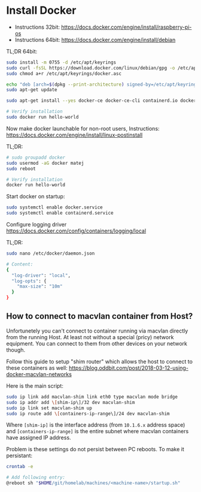 # Install Docker

- Instructions 32bit: <https://docs.docker.com/engine/install/raspberry-pi-os>
- Instructions 64bit: <https://docs.docker.com/engine/install/debian>

TL;DR 64bit:

```sh
sudo install -m 0755 -d /etc/apt/keyrings
sudo curl -fsSL https://download.docker.com/linux/debian/gpg -o /etc/apt/keyrings/docker.asc
sudo chmod a+r /etc/apt/keyrings/docker.asc

echo "deb [arch=$(dpkg --print-architecture) signed-by=/etc/apt/keyrings/docker.asc] https://download.docker.com/linux/debian $(. /etc/os-release && echo "$VERSION_CODENAME") stable" | sudo tee /etc/apt/sources.list.d/docker.list >/dev/null
sudo apt-get update

sudo apt-get install --yes docker-ce docker-ce-cli containerd.io docker-buildx-plugin docker-compose-plugin

# Verify installation
sudo docker run hello-world
```

Now make docker launchable for non-root users, Instructions: <https://docs.docker.com/engine/install/linux-postinstall>

TL;DR:

```sh
# sudo groupadd docker
sudo usermod -aG docker matej
sudo reboot

# Verify installation
docker run hello-world
```

Start docker on startup:

```sh
sudo systemctl enable docker.service
sudo systemctl enable containerd.service
```

Configure logging driver <https://docs.docker.com/config/containers/logging/local>

TL;DR:

```sh
sudo nano /etc/docker/daemon.json

# Content:
{
  "log-driver": "local",
  "log-opts": {
    "max-size": "10m"
  }
}
```

## How to connect to macvlan container from Host?

Unfortunetely you can't connect to container running via macvlan directly from the running Host.
At least not without a special (pricy) network equipment.
You can connect to them from other devices on your network though.

Follow this guide to setup "shim router" which allows the host to connect to these containers as well: <https://blog.oddbit.com/post/2018-03-12-using-docker-macvlan-networks>

Here is the main script:

```sh
sudo ip link add macvlan-shim link eth0 type macvlan mode bridge
sudo ip addr add \[shim-ip\]/32 dev macvlan-shim
sudo ip link set macvlan-shim up
sudo ip route add \[containers-ip-range\]/24 dev macvlan-shim
```

Where `[shim-ip]` is the interface address (from `10.1.6.x` address space) and `[containers-ip-range]` is the entire subnet where macvlan containers have assigned IP address.

Problem is these settings do not persist between PC reboots.
To make it persistant:

```sh
crontab -e

# Add following entry:
@reboot sh "$HOME/git/homelab/machines/<machine-name>/startup.sh"
```
